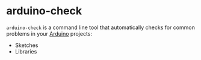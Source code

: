 # arduino-check

`arduino-check` is a command line tool that automatically checks for common problems in your
[Arduino](https://www.arduino.cc/) projects:

- Sketches
- Libraries
